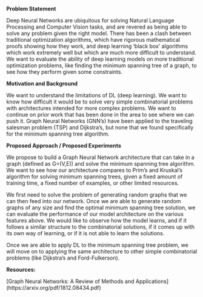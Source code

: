 <p><b>Problem Statement</b></p>
<p>Deep Neural Networks are ubiquitous for solving Natural Language Processing and Computer Vision tasks, and are revered as being able to solve any problem given the right model. There has been a clash between traditional optimization algorithms, which have rigorous mathematical proofs showing how they work, and deep learning ‘black box’ algorithms which work extremely well but which are much more difficult to understand. We want to evaluate the ability of deep learning models on more traditional optimization problems, like finding the minimum spanning tree of a graph, to see how they perform given some constraints.</p>

<p><b>Motivation and Background</b></p>
<p>We want to understand the limitations of DL (deep learning). We want to know how difficult it would be to solve very simple combinatorial problems with architectures intended for more complex problems. We want to continue on prior work that has been done in the area to see where we can push it. Graph Neural Networks (GNN’s) have been applied to the traveling salesman problem (TSP) and Dijkstra’s, but none that we found specifically for the minimum spanning tree algorithm.</p>

<p><b>Proposed Approach / Proposed Experiments</b></p>
<p>We propose to build a Graph Neural Network architecture that can take in a graph (defined as G=(V,E)) and solve the minimum spanning tree algorithm. We want to see how our architecture compares to Prim’s and Kruskal’s algorithm for solving minimum spanning trees, given a fixed amount of training time, a fixed number of examples, or other limited resources.</p>

<p>We first need to solve the problem of generating random graphs that we can then feed into our network. Once we are able to generate random graphs of any size and find the optimal minimum spanning tree solution, we can evaluate the performance of our model architecture on the various features above. We would like to observe how the model learns, and if it follows a similar structure to the combinatorial solutions, if it comes up with its own way of learning, or if it is not able to learn the solutions.</p>

<p>Once we are able to apply DL to the minimum spanning tree problem, we will move on to applying the same architecture to other simple combinatorial problems (like Dijkstra’s and Ford-Fulkerson).</p>


<p><b>Resources:</b></p>
<p>[Graph Neural Networks: A Review of Methods and Applications](https://arxiv.org/pdf/1812.08434.pdf)</p>

